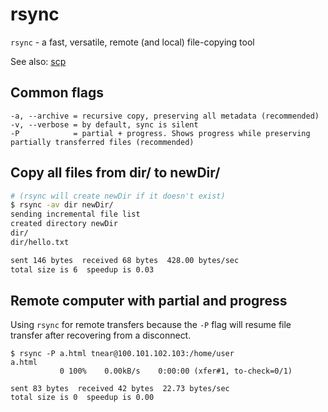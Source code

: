 # rsync

`rsync` - a fast, versatile, remote (and local) file-copying tool

See also: [scp](scp.md)

## Common flags

```
-a, --archive = recursive copy, preserving all metadata (recommended)
-v, --verbose = by default, sync is silent
-P            = partial + progress. Shows progress while preserving partially transferred files (recommended)
```

## Copy all files from dir/ to newDir/
```bash
# (rsync will create newDir if it doesn't exist)
$ rsync -av dir newDir/
sending incremental file list
created directory newDir
dir/
dir/hello.txt

sent 146 bytes  received 68 bytes  428.00 bytes/sec
total size is 6  speedup is 0.03
```

## Remote computer with partial and progress
Using `rsync` for remote transfers because the `-P` flag will resume file transfer after recovering from a disconnect.
```
$ rsync -P a.html tnear@100.101.102.103:/home/user
a.html
           0 100%    0.00kB/s    0:00:00 (xfer#1, to-check=0/1)

sent 83 bytes  received 42 bytes  22.73 bytes/sec
total size is 0  speedup is 0.00
```
